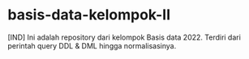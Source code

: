 # basis-data-kelompok-II
[IND] Ini adalah repository dari kelompok Basis data 2022. Terdiri dari perintah query DDL &amp; DML hingga normalisasinya.
